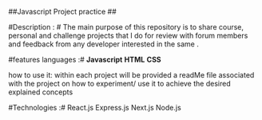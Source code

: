 ##Javascript Project practice ##

#Description : #
The main purpose of this repository is to share course, personal and challenge projects that I do
for review with forum members and feedback from any developer interested in the same .


#features languages :# 
                    **Javascript**
                    **HTML**
                    **CSS**

how to use it: within each project will be provided a readMe file associated with the project on how to experiment/ use it to achieve the desired explained concepts 

#Technologies :#
              React.js
              Express.js
              Next.js
              Node.js

